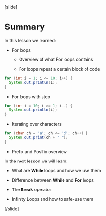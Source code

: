 [slide]
# Summary

In this lesson we learned: 

- For loops
  
  * Overview of what For loops contains

  * For loops repeat a certain block of code

```java live
for (int i = 1; i <= 10; i++) {
  System.out.println(i);
}
```

- For loops with step

``` java
for (int i = 10; i >= 1; i--) {
  System.out.println(i);
}
```

- Iterating over characters

```java live
for (char ch = 'a'; ch <= 'd'; ch++) {
  System.out.print(ch + " ");
}
```

- Prefix and Postfix overview


In the next lesson we will learn:

- What are **While** loops and how we use them

- Difference between **While** and **For** loops

- The **Break** operator 

- Infinity Loops and how to safe-use them


[/slide]